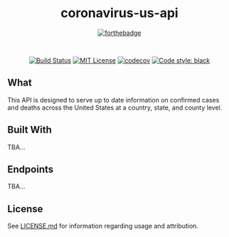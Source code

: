 <h1 align="center">coronavirus-us-api</h1>

<div align="center">

  [![forthebadge](https://forthebadge.com/images/badges/made-with-python.svg)](https://forthebadge.com)

  <br />

  [![Build Status](https://travis-ci.com/Spiderpig86/coronavirus-us-api.svg?token=dbucBfxja2wDeWr8Bp7d&branch=master&style=flat-square)](https://travis-ci.com/Spiderpig86/coronavirus-us-api)
  [![MIT License](https://img.shields.io/github/license/Spiderpig86/coronavirus-us-api.svg)](https://opensource.org/licenses/GPL-3)
  [![codecov](https://codecov.io/gh/Spiderpig86/coronavirus-us-api/branch/master/graph/badge.svg?token=7KTLEKXSK5)](https://codecov.io/gh/Spiderpig86/coronavirus-us-api)
  [![Code style: black](https://img.shields.io/badge/code%20style-black-222.svg)](https://github.com/psf/black)

</div>

## What

This API is designed to serve up to date information on confirmed cases and deaths across the United States at a country, state, and county level.

## Built With

TBA...

## Endpoints

TBA...

## License

See [LICENSE.md](https://github.com/Spiderpig86/coronavirus-us-api/blob/master/LICENSE) for information regarding usage and attribution.